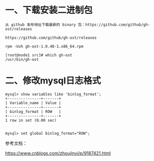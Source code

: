 # 一、下载安装二进制包
```
从 github 发布地址下载最新的 binary 包：https://github.com/github/gh-ost/releases

https://github.com/github/gh-ost/releases

rpm -Uvh gh-ost-1.0.48-1.x86_64.rpm

[root@node1 src]# which gh-ost
/usr/bin/gh-ost
```

# 二、修改mysql日志格式
```
mysql> show variables like 'binlog_format';
+---------------+-------+
| Variable_name | Value |
+---------------+-------+
| binlog_format | ROW   |
+---------------+-------+
1 row in set (0.00 sec)


mysql> set global binlog_format="ROW";
```


参考文档：

https://www.cnblogs.com/zhoujinyi/p/9187421.html  
